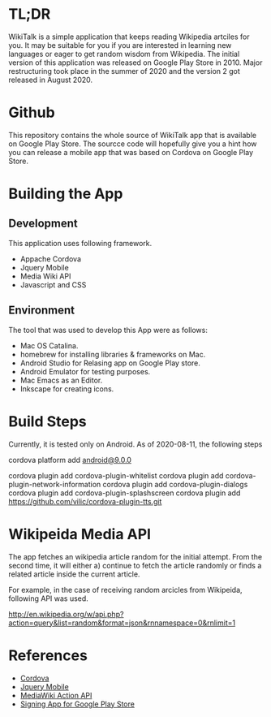 # TL;DR

WikiTalk is a simple application that keeps reading Wikipedia artciles for you. It may be suitable for you if you are interested in learning new languages or eager to get random wisdom from Wikipedia. The initial version of this application was released on Google Play Store in 2010. Major restructuring took place in the summer of 2020 and the version 2 got released in August 2020.

# Github

This repository contains the whole source of WikiTalk app that is available on Google Play Store. The sourcce code will hopefully give you a hint how you can release a mobile app that was based on Cordova on Google Play Store.

# Building the App
## Development

This application uses following framework.

* Appache Cordova
* Jquery Mobile
* Media Wiki API
* Javascript and CSS

## Environment

The tool that was used to develop this App were as follows:

* Mac OS Catalina.
* homebrew for installing libraries & frameworks on Mac.
* Android Studio for Relasing app on Google Play store.
* Android Emulator for testing purposes.
* Mac Emacs as an Editor.
* Inkscape for creating icons.

# Build Steps

Currently, it is tested only on Android. As of 2020-08-11, the following steps 

cordova platform add android@9.0.0

cordova plugin add cordova-plugin-whitelist
cordova plugin add cordova-plugin-network-information
cordova plugin add cordova-plugin-dialogs
cordova plugin add cordova-plugin-splashscreen
cordova plugin add https://github.com/vilic/cordova-plugin-tts.git

# Wikipeida Media API

The app fetches an wikipedia article random for the initial attempt. From the second time, it will either a) continue to fetch the article randomly or finds a related article inside the current article.

For example, in the case of receiving random arcicles from Wikipeida, following API was used.

http://en.wikipedia.org/w/api.php?action=query&list=random&format=json&rnnamespace=0&rnlimit=1

# References

* [Cordova](https://cordova.apache.org/)
* [Jquery Mobile](https://jquerymobile.com/)
* [MediaWiki Action API](https://www.mediawiki.org/wiki/API:Query)
* [Signing App for Google Play Store](https://developer.android.com/studio/publish?hl=ja)